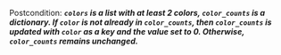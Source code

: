 Postcondition: ***`colors` is a list with at least 2 colors, `color_counts` is a dictionary. If `color` is not already in `color_counts`, then `color_counts` is updated with `color` as a key and the value set to 0. Otherwise, `color_counts` remains unchanged.***